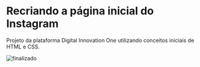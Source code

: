 # Recriando a página inicial do Instagram

<p>Projeto da plataforma Digital Innovation One utilizando conceitos iniciais de HTML e CSS.</p>

![finalizado](https://user-images.githubusercontent.com/60992762/130980535-eb17a786-538b-43bf-923c-adbca30eabf9.JPG)
